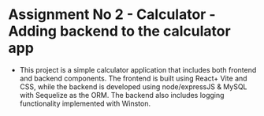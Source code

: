 # Assignment No 2 - Calculator - Adding backend to the calculator app


- This project is a simple calculator application that includes both frontend and backend components. The frontend is built using React+ Vite and CSS, while the backend is developed using node/expressJS & MySQL with Sequelize as the ORM. The backend also includes logging functionality implemented with Winston.
